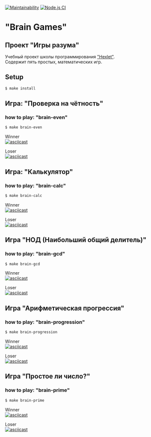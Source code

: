 [![Maintainability](https://api.codeclimate.com/v1/badges/a99a88d28ad37a79dbf6/maintainability)](https://codeclimate.com/github/codeclimate/codeclimate/maintainability) [![Node.js CI](https://github.com/khloptsevps/frontend-project-lvl1/workflows/Node.js%20CI/badge.svg)](https://github.com/khloptsevps/frontend-project-lvl1/actions)

# "Brain Games"

## Проект "Игры разума"

Учебный проект школы программирования ["Hexlet"](https://ru.hexlet.io/?ref=252944).  
Содержит пять простых, математических игр.

## Setup

```sh
$ make install
```

## Игра: "Проверка на чётность"
### how to play: "brain-even"

```sh 
$ make brain-even
```

Winner  
[![asciicast](https://asciinema.org/a/BpjBs1x7QGsPvwram7vZbiYD4.svg)](https://asciinema.org/a/BpjBs1x7QGsPvwram7vZbiYD4)

Loser  
[![asciicast](https://asciinema.org/a/rvmDp7Nu9rlGexeJ6Ga15FjVL.svg)](https://asciinema.org/a/rvmDp7Nu9rlGexeJ6Ga15FjVL)

## Игра: "Калькулятор"
### how to play: "brain-calc"

```sh 
$ make brain-calc
```

Winner  
[![asciicast](https://asciinema.org/a/rXosPQDV8Q82n7tgBgrorCnmb.svg)](https://asciinema.org/a/rXosPQDV8Q82n7tgBgrorCnmb)

Loser  
[![asciicast](https://asciinema.org/a/jQKOVM1GcKdyRaHoJ3iwzgAot.svg)](https://asciinema.org/a/jQKOVM1GcKdyRaHoJ3iwzgAot)

## Игра "НОД (Наибольший общий делитель)"
### how to play: "brain-gcd"

```sh 
$ make brain-gcd
```

Winner  
[![asciicast](https://asciinema.org/a/tjo7JdxBZrnIj57BONUR2kol1.svg)](https://asciinema.org/a/tjo7JdxBZrnIj57BONUR2kol1)

Loser  
[![asciicast](https://asciinema.org/a/CFR1pEciCCg5vrgdzpPrwvYk1.svg)](https://asciinema.org/a/CFR1pEciCCg5vrgdzpPrwvYk1)

## Игра "Арифметическая прогрессия"
### how to play: "brain-progression"

```sh 
$ make brain-progression
```

Winner  
[![asciicast](https://asciinema.org/a/7vx5xmFn0hmVDUSN2qPDYYgKv.svg)](https://asciinema.org/a/7vx5xmFn0hmVDUSN2qPDYYgKv)

Loser  
[![asciicast](https://asciinema.org/a/ibSwex71e4c6Wf1AU2xOg4DUz.svg)](https://asciinema.org/a/ibSwex71e4c6Wf1AU2xOg4DUz)

## Игра "Простое ли число?"
### how to play: "brain-prime"

```sh 
$ make brain-prime
```

Winner  
[![asciicast](https://asciinema.org/a/IIPgbHIRg4m0INcx0Rr2KzwD7.svg)](https://asciinema.org/a/IIPgbHIRg4m0INcx0Rr2KzwD7)

Loser  
[![asciicast](https://asciinema.org/a/I5LGS6VYjx95gso5kHujEh7I9.svg)](https://asciinema.org/a/I5LGS6VYjx95gso5kHujEh7I9)
